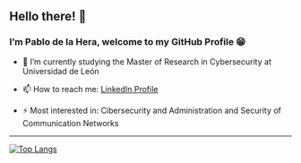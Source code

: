 ## Hello there! 👋 
### I’m Pablo de la Hera, welcome to my GitHub Profile 😁


- 🌱 I’m currently studying the Master of Research in Cybersecurity at Universidad de León

- 📫 How to reach me:
  <a href="https://es.linkedin.com/in/pablo-de-la-hera-martinez-88a3b819a">LinkedIn Profile</a>

- ⚡ Most interested in:
  Cibersecurity and Administration and Security of Communication Networks
  
<hr> 
</hr>

[![Top Langs](https://github-readme-stats.vercel.app/api/top-langs/?username=pdelam01&show_icons=true&theme=tokyonight)](https://github.com/pdelam01/github-readme-stats)
